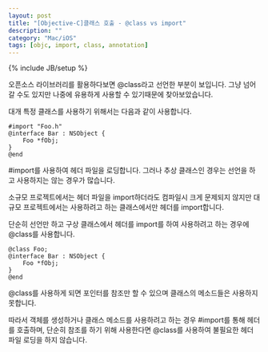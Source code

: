 ```yaml
---
layout: post
title: "[Objective-C]클래스 호출 - @class vs import"
description: ""
category: "Mac/iOS"
tags: [objc, import, class, annotation]
---
```

{% include JB/setup %}

오픈소스 라이브러리를 활용하다보면 @class라고 선언한 부분이 보입니다. 그냥 넘어갈 수도 있지만 나중에 유용하게 사용할 수 있기때문에 찾아보았습니다.

대개 특정 클래스를 사용하기 위해서는 다음과 같이 사용합니다.

	#import "Foo.h"
	@interface Bar : NSObject {
		Foo *fObj;
	}
	@end

\#import를 사용하여 헤더 파일을 로딩합니다. 그러나 추상 클래스인 경우는 선언을 하고 사용하지는 않는 경우가 많습니다.

소규모 프로젝트에서는 헤더 파일을 import하더라도 컴파일시 크게 문제되지 않지만 대규모 프로젝트에서는 사용하려고 하는 클래스에서만 헤더를 import합니다. 

단순히 선언만 하고 구상 클래스에서 헤더를 import를 하여 사용하려고 하는 경우에 @class를 사용합니다.

	@class Foo;
	@interface Bar : NSObject {
		Foo *fObj;
	}
	@end

@class를 사용하게 되면 포인터를 참조만 할 수 있으며 클래스의 메소드들은 사용하지 못합니다.

따라서 객체를 생성하거나 클래스 메소드를 사용하려고 하는 경우 #import를 통해 헤더를 호출하며, 단순히 참조를 하기 위해 사용한다면 @class를 사용하여 불필요한 헤더 파일 로딩을 하지 않습니다.